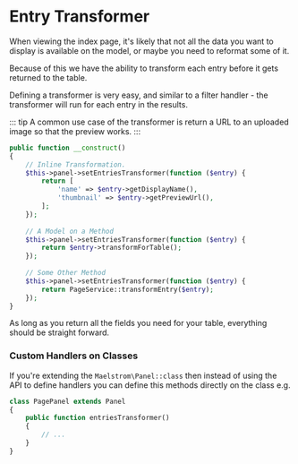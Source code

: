 # Entry Transformer

When viewing the index page, it's likely that not all the data you want to display is available on the model, or maybe you need to reformat some of it.

Because of this we have the ability to transform each entry before it gets returned to the table.

Defining a transformer is very easy, and similar to a filter handler - the transformer will run for each entry in the results.

::: tip
A common use case of the transformer is return a URL to an uploaded image so that the preview works.
:::

```php
public function __construct()
{
    // Inline Transformation.
    $this->panel->setEntriesTransformer(function ($entry) {
        return [
            'name' => $entry->getDisplayName(),
            'thumbnail' => $entry->getPreviewUrl(),
        ];
    });
    
    // A Model on a Method
    $this->panel->setEntriesTransformer(function ($entry) {
        return $entry->transformForTable();
    });
    
    // Some Other Method
    $this->panel->setEntriesTransformer(function ($entry) {
        return PageService::transformEntry($entry);
    });
}
``` 

As long as you return all the fields you need for your table, everything should be straight forward.

### Custom Handlers on Classes

If you're extending the `Maelstrom\Panel::class` then instead of using the API to define handlers you can define this methods directly on the class e.g.

```php
class PagePanel extends Panel
{
    public function entriesTransformer()
    {
        // ...
    }
}
```
